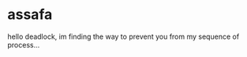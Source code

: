# assafa

hello deadlock,
    im finding the way to prevent you 
    from my sequence of process...

